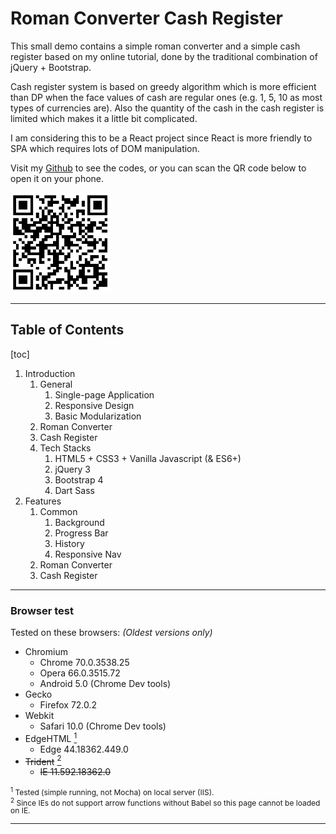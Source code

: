 # Roman Converter Cash Register
This small demo contains a simple roman converter and a simple cash register based on my online tutorial, done by the traditional combination of jQuery + Bootstrap.

Cash register system is based on greedy algorithm which is more efficient than DP when the face values of cash are regular ones (e.g. 1, 5, 10 as most types of currencies are). Also the quantity of the cash in the cash register is limited which makes it a little bit complicated.

I am considering this to be a React project since React is more friendly to SPA which requires lots of DOM manipulation.

Visit my [Github](https://github.com/legenddaniel/roman-converter-cash-register "github.com/legenddaniel") to see the codes, or you can scan the QR code below to open it on your phone.

<img src="img/qr.png" title="github.com/legenddaniel" alt="Maybe you cannot use this shortcut somehow..." style="width: 10rem">

---

<h2>Table of Contents</h2>

[toc]
1. Introduction
    1. General
        1. Single-page Application
        1. Responsive Design
        1. Basic Modularization
    1. Roman Converter
    1. Cash Register
    1. Tech Stacks
        1. HTML5 + CSS3 + Vanilla Javascript (& ES6+)
        1. jQuery 3
        1. Bootstrap 4
        1. Dart Sass
1. Features
    1. Common
        1. Background
        1. Progress Bar
        1. History
        1. Responsive Nav
    1. Roman Converter
    1. Cash Register

---
### Browser test

Tested on these browsers: _(Oldest versions only)_

- Chromium
    - Chrome 70.0.3538.25
    - Opera 66.0.3515.72
    - Android 5.0 (Chrome Dev tools)
- Gecko
    - Firefox 72.0.2
- Webkit
    - Safari 10.0 (Chrome Dev tools)
- EdgeHTML <a href="#note1"><sup>1</sup></a>
    - Edge 44.18362.449.0
- ~~Trident~~ <a href="#note2"><sup>2</sup></a>
   - ~~IE 11.592.18362.0~~

<div style="font-size: 12px; line-height: 12px;">
    <sup id="note1">1</sup> Tested (simple running, not Mocha) on local server (IIS).
    <br>
    <sup id="note2">2</sup> Since IEs do not support arrow functions without Babel so this page cannot be loaded on IE.
</div>

---
